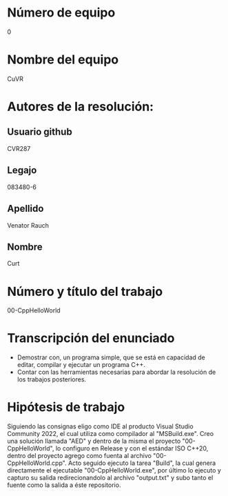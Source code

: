 # Número de equipo
0
# Nombre del equipo
CuVR
# Autores de la resolución:
## Usuario github
CVR287
## Legajo
083480-6
## Apellido
Venator Rauch
## Nombre
Curt
# Número y título del trabajo
00-CppHelloWorld
# Transcripción del enunciado
- Demostrar con, un programa simple, que se está en capacidad de editar, compilar y ejecutar un programa C++.
- Contar con las herramientas necesarias para abordar la resolución de los trabajos posteriores.
# Hipótesis de trabajo
Siguiendo las consignas eligo como IDE al producto Visual Studio Community 2022, el cual utiliza como compilador al "MSBuild.exe". Creo una solución llamada "AED" y dentro de la misma el proyecto "00-CppHelloWorld", lo configuro en Release y con el estándar ISO C++20, dentro del proyecto agrego como fuenta al archivo "00-CppHelloWorld.cpp". Acto seguido ejecuto la tarea "Build", la cual genera directamente el ejecutable "00-CppHelloWorld.exe", por último lo ejecuto y capturo su salida redirecionandolo al archivo "output.txt" y subo tanto el fuente como la salida a éste repositorio.
